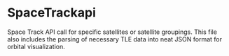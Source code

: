 # SpaceTrackapi
Space Track API call for specific satellites or satellite groupings. This file also includes the parsing of necessary TLE data into neat JSON format for orbital visualization. 
